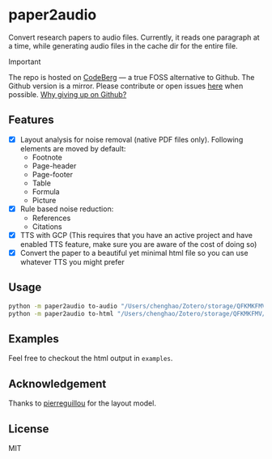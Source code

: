 # paper2audio

Convert research papers to audio files. Currently, it reads one paragraph at a time, while generating audio files in the cache dir for the entire file.

> [!IMPORTANT]
> The repo is hosted on [CodeBerg](https://codeberg.org/) — a true FOSS alternative to Github. The Github version is a mirror. Please contribute or open issues [here](https://codeberg.org/Chenghao2023/paper2audio) when possible. [Why giving up on Github?](https://sfconservancy.org/GiveUpGitHub/)

## Features
- [x] Layout analysis for noise removal (native PDF files only). Following elements are moved by default:
    - Footnote
    - Page-header
    - Page-footer
    - Table
    - Formula
    - Picture
- [x] Rule based noise reduction:
    - References
    - Citations
- [x] TTS with GCP (This requires that you have an active project and have enabled TTS feature, make sure you are aware of the cost of doing so)
- [x] Convert the paper to a beautiful yet minimal html file so you can use whatever TTS you might prefer

## Usage

```bash
python -m paper2audio to-audio "/Users/chenghao/Zotero/storage/QFKMKFMV/Chen et al. - 2024 - Orion-14B Open-source Multilingual Large Language Models.pdf"
python -m paper2audio to-html "/Users/chenghao/Zotero/storage/QFKMKFMV/Chen et al. - 2024 - Orion-14B Open-source Multilingual Large Language Models.pdf" --output "output.html"
```

## Examples

Feel free to checkout the html output in `examples`.

## Acknowledgement

Thanks to [pierreguillou](https://huggingface.co/pierreguillou) for the layout model.

## License

MIT